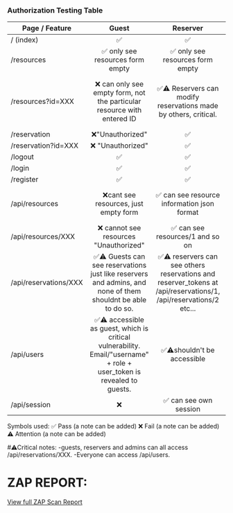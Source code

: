 ### Authorization Testing Table

| Page / Feature             | Guest | Reserver | Administrator |
|----------------------------|:-----:|:--------:|:--------------:|
| / (index)                  |  ✅     |    ✅      |      ✅         |
| /resources                 |   ✅ only see resources form empty    |     ✅ only see resources form empty    |       ✅  only see resources form empty       |
| /resources?id=XXX          |   ❌ can only see empty form, not the particular resource with entered ID   |  ✅⚠️ Reservers can modify reservations made by others, critical.       |     ✅´can modify  reserver made reservations, maybe acceptable as admin?           |
| /reservation               |   ❌"Unauthorized"    |     ✅     |       ✅         |
| /reservation?id=XXX        |   ❌ "Unauthorized"    |     ✅     |                |
| /logout                    |   ✅    |    ✅      |       ✅         |
| /login                     |   ✅    |     ✅     |     ✅           |
| /register                  |    ✅   |     ✅     |       ✅         |
| /api/resources             |  ❌cant see resources, just empty form     |    ✅  can see resource information json format    |        ✅ can see resource information json format       |
| /api/resources/XXX         |   ❌ cannot see resources "Unauthorized"    |    ✅ can see resources/1 and so on     |        ✅   can see resources/1 and so on      |
| /api/reservations/XXX      |   ✅⚠️ Guests can see reservations just like reservers and admins, and none of them shouldnt be able to do so.    |     ✅⚠️ reservers can see others reservations and reserver_tokens at /api/reservations/1, /api/reservations/2 etc...     | ✅⚠️admin can also see others reservations and reserver_tokens               |
| /api/users                 |  ✅⚠️ accessible as guest, which is critical vulnerability. Email/"username" + role + user_token is revealed to guests.     |    ✅⚠️shouldn't be accessible      |     ✅⚠️           |
| /api/session               |  ❌     |    ✅ can see own session     |       ✅  can see own session       |


Symbols used:
✅ Pass (a note can be added)
❌ Fail (a note can be added)
⚠️ Attention (a note can be added)

#⚠Critical notes:
-guests, reservers and admins can all access /api/reservations/XXX.
-Everyone can access  /api/users.

# ZAP REPORT:
[View full ZAP Scan Report](./ZapReport_phase3.md)

